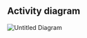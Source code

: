 
## Activity diagram
![Untitled Diagram](https://user-images.githubusercontent.com/94218817/143048890-2b2e9eda-749d-400b-877d-d9cb615164c8.jpg)
